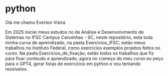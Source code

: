 # python
Olá me chamo Everton Vieira

Em 2025 iniciei meus estudos no de Análise e Desenvolvimento de Sistemas no IFSC Campus Canoinhas - SC,
neste repositório, esta toda minha curva de aprendizado, na pasta Exercicios_IFSC, estão meus trabalhos no Instituto Federal,
como exercicios exemplos projetos feitos no curso.
Na pasta Exercicios_de_fixação, estão todos os trabalhos que fiz para fixar conteudo e aprendizado, agora no começo do meu curso
eu peço para o GPT4, gerar listas de exercicios em python e vou tentando resolvelos.
